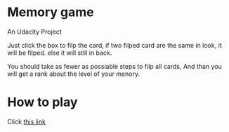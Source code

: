 # Memory game
An Udacity Project

Just click the box to filp the card, if two filped card are the same in look, it will be filped. else it will still in back.

You should take as fewer as possiable steps to filp all cards, And than you will get a rank about the level of your menory.

# How to play

Click [this link](https://poblue.github.io/memory-game/)
